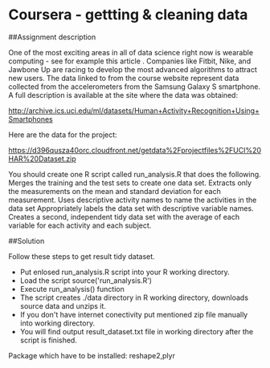 Coursera - gettting & cleaning data
===================================

##Assignment description

One of the most exciting areas in all of data science right now is wearable computing - see for example this article . Companies like Fitbit, Nike, and Jawbone Up are racing to develop the most advanced algorithms to attract new users. The data linked to from the course website represent data collected from the accelerometers from the Samsung Galaxy S smartphone. A full description is available at the site where the data was obtained: 

http://archive.ics.uci.edu/ml/datasets/Human+Activity+Recognition+Using+Smartphones 

Here are the data for the project: 

https://d396qusza40orc.cloudfront.net/getdata%2Fprojectfiles%2FUCI%20HAR%20Dataset.zip 

 You should create one R script called run_analysis.R that does the following. 
Merges the training and the test sets to create one data set.
Extracts only the measurements on the mean and standard deviation for each measurement. 
Uses descriptive activity names to name the activities in the data set
Appropriately labels the data set with descriptive variable names. 
Creates a second, independent tidy data set with the average of each variable for each activity and each subject. 


##Solution

Follow these steps to get result tidy dataset.

* Put enlosed run_analysis.R script into your R working directory.
* Load the script source('run_analysis.R')
* Execute run_analysis() function
* The script creates ./data directory in R working directory, downloads source data and unzips it.
* If you don't have internet conectivity put mentioned zip file manually into working directory.
* You will find output result_dataset.txt file in working directory after the script is finished.

Package which have to be installed: reshape2,plyr
